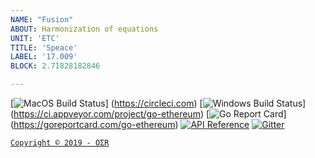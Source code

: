 ```yaml
---
NAME: "Fusion"
ABOUT: Harmonization of equations
UNIT: 'ETC'
TITLE: 'Speace'
LABEL: '17.009'
BLOCK: 2.71828182846

---
```

[![MacOS Build Status](https://circleci.com)]
(https://circleci.com)
[![Windows Build Status](https://ci.appveyor.com)]
(https://ci.appveyor.com/project/go-ethereum)
[![Go Report Card](https://goreportcard.com//go-ethereum)]
(https://goreportcard.com/go-ethereum)
[![API Reference](https://camo.githubusercontent.com/
)](https://godoc.org/github.com/go-ethereum)
[![Gitter](https://badges.gitter.im)](https://gitter.im)


[` Copyright © 2019 - OΣR `](https://github.com/0ZT/OZT/blob/master/Information)
